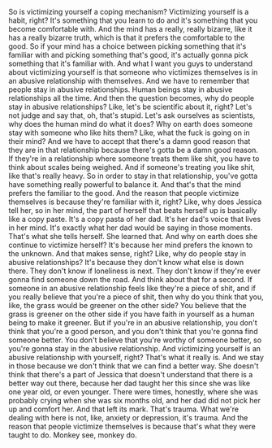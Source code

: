  So is victimizing yourself a coping mechanism? Victimizing yourself is a habit, right? It's something that you learn to do and it's something that you become comfortable with. And the mind has a really, really bizarre, like it has a really bizarre truth, which is that it prefers the comfortable to the good. So if your mind has a choice between picking something that it's familiar with and picking something that's good, it's actually gonna pick something that it's familiar with. And what I want you guys to understand about victimizing yourself is that someone who victimizes themselves is in an abusive relationship with themselves. And we have to remember that people stay in abusive relationships. Human beings stay in abusive relationships all the time. And then the question becomes, why do people stay in abusive relationships? Like, let's be scientific about it, right? Let's not judge and say that, oh, that's stupid. Let's ask ourselves as scientists, why does the human mind do what it does? Why on earth does someone stay with someone who like hits them? Like, what the fuck is going on in their mind? And we have to accept that there's a damn good reason that they are in that relationship because there's gotta be a damn good reason. If they're in a relationship where someone treats them like shit, you have to think about scales being weighed. And if someone's treating you like shit, like that's really heavy. So in order to stay in that relationship, you've gotta have something really powerful to balance it. And that's that the mind prefers the familiar to the good. And the reason that people victimize themselves is because they're familiar with it, right? Like, why does Jessica tell her, so in her mind, the part of herself that beats herself up is basically like a copy paste. It's a copy pasta of her dad. It's her dad's voice that lives in her mind. It's exactly what her dad would be saying in those moments. That's what she tells herself. She learned that. And why on earth does she continue to victimize herself? It's because her mind prefers the known to the unknown. And that makes sense, right? Like, why do people stay in abusive relationships? It's because they don't know what else is down there. They don't know if loneliness is next. They don't know if they're ever gonna find someone down the road. And think about that for a second. If someone in an abusive relationship feels like they're a piece of shit, and if you really believe that you're a piece of shit, then why do you think that you, like, the grass would be greener on the other side? You believe that the grass is greener on the other side if you have faith in yourself as a human being to make it greener. But if you're in an abusive relationship, you don't think that you're a good person, and you don't think that you're gonna find someone better. You don't believe that you're worthy of someone better, so you're gonna stay in the abusive relationship. And victimizing yourself is an abusive relationship with yourself, right? That's what it really is. And we stay in those because we don't think that we can find a better way. She doesn't think that there's a part of Jessica that doesn't understand that there is a better way out there, because her dad taught her this since she was like one year old, or even younger. There were times, honestly, where she was probably crying when she was six months old, and her dad did not pick her up and comfort her. And that left its mark. That's trauma. What we're dealing with here is not, like, anxiety or depression, it's trauma. And the reason that people victimize themselves is because that's what they were taught to do. Monkey see, monkey do.